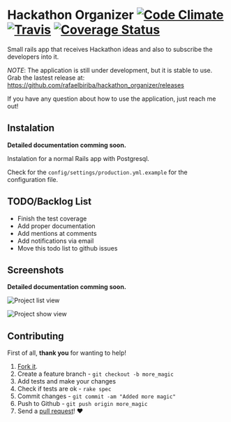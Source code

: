 # Hackathon Organizer [![Code Climate](https://codeclimate.com/github/rafaelbiriba/hackathon_organizer/badges/gpa.svg)](https://codeclimate.com/github/rafaelbiriba/hackathon_organizer) [![Travis](https://api.travis-ci.org/rafaelbiriba/hackathon_organizer.svg?branch=master)](https://travis-ci.org/rafaelbiriba/hackathon_organizer) [![Coverage Status](https://coveralls.io/repos/rafaelbiriba/hackathon_organizer/badge.svg?branch=master&service=github)](https://coveralls.io/github/rafaelbiriba/hackathon_organizer?branch=master)

Small rails app that receives Hackathon ideas and also to subscribe the developers into it.

*NOTE*: The application is still under development, but it is stable to use. Grab the lastest release at:
https://github.com/rafaelbiriba/hackathon_organizer/releases

If you have any question about how to use the application, just reach me out!

## Instalation

**Detailed documentation comming soon.**

Instalation for a normal Rails app with Postgresql.

Check for the `config/settings/production.yml.example` for the configuration file.

## TODO/Backlog List

- Finish the test coverage
- Add proper documentation
- Add mentions at comments
- Add notifications via email
- Move this todo list to github issues

## Screenshots

**Detailed documentation comming soon.**

![Project list view](https://github.com/rafaelbiriba/hackathon_organizer/blob/master/docs/images/list.png)

![Project show view](https://github.com/rafaelbiriba/hackathon_organizer/blob/master/docs/images/show.png)

## Contributing

First of all, **thank you** for wanting to help!

1. [Fork it](https://help.github.com/articles/fork-a-repo).
2. Create a feature branch - `git checkout -b more_magic`
3. Add tests and make your changes
4. Check if tests are ok - `rake spec`
5. Commit changes - `git commit -am "Added more magic"`
6. Push to Github - `git push origin more_magic`
7. Send a [pull request](https://help.github.com/articles/using-pull-requests)! :heart:
